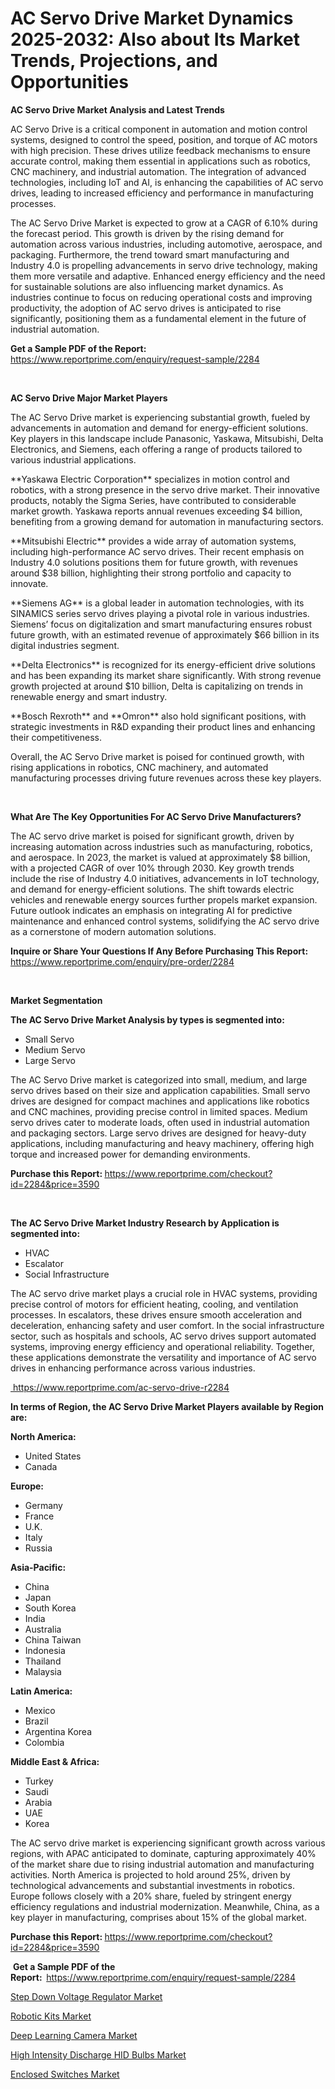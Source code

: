 <p><h1>AC Servo Drive Market Dynamics 2025-2032: Also about Its Market Trends, Projections, and Opportunities</h1></p><p><strong>AC Servo Drive Market Analysis and Latest Trends</strong></p>
<p><p>AC Servo Drive is a critical component in automation and motion control systems, designed to control the speed, position, and torque of AC motors with high precision. These drives utilize feedback mechanisms to ensure accurate control, making them essential in applications such as robotics, CNC machinery, and industrial automation. The integration of advanced technologies, including IoT and AI, is enhancing the capabilities of AC servo drives, leading to increased efficiency and performance in manufacturing processes.</p><p>The AC Servo Drive Market is expected to grow at a CAGR of 6.10% during the forecast period. This growth is driven by the rising demand for automation across various industries, including automotive, aerospace, and packaging. Furthermore, the trend toward smart manufacturing and Industry 4.0 is propelling advancements in servo drive technology, making them more versatile and adaptive. Enhanced energy efficiency and the need for sustainable solutions are also influencing market dynamics. As industries continue to focus on reducing operational costs and improving productivity, the adoption of AC servo drives is anticipated to rise significantly, positioning them as a fundamental element in the future of industrial automation.</p></p>
<p><strong>Get a Sample PDF of the Report:&nbsp;</strong> <a href="https://www.reportprime.com/enquiry/request-sample/2284?utm_campaign=1879&utm_medium=2&utm_source=Github&utm_content=ia&utm_term=18032025&utm_id=ac-servo-drive">https://www.reportprime.com/enquiry/request-sample/2284</a></p>
<p>&nbsp;</p>
<p><strong>AC Servo Drive Major Market Players</strong></p>
<p><p>The AC Servo Drive market is experiencing substantial growth, fueled by advancements in automation and demand for energy-efficient solutions. Key players in this landscape include Panasonic, Yaskawa, Mitsubishi, Delta Electronics, and Siemens, each offering a range of products tailored to various industrial applications.</p><p>**Yaskawa Electric Corporation** specializes in motion control and robotics, with a strong presence in the servo drive market. Their innovative products, notably the Sigma Series, have contributed to considerable market growth. Yaskawa reports annual revenues exceeding $4 billion, benefiting from a growing demand for automation in manufacturing sectors.</p><p>**Mitsubishi Electric** provides a wide array of automation systems, including high-performance AC servo drives. Their recent emphasis on Industry 4.0 solutions positions them for future growth, with revenues around $38 billion, highlighting their strong portfolio and capacity to innovate.</p><p>**Siemens AG** is a global leader in automation technologies, with its SINAMICS series servo drives playing a pivotal role in various industries. Siemens’ focus on digitalization and smart manufacturing ensures robust future growth, with an estimated revenue of approximately $66 billion in its digital industries segment.</p><p>**Delta Electronics** is recognized for its energy-efficient drive solutions and has been expanding its market share significantly. With strong revenue growth projected at around $10 billion, Delta is capitalizing on trends in renewable energy and smart industry.</p><p>**Bosch Rexroth** and **Omron** also hold significant positions, with strategic investments in R&D expanding their product lines and enhancing their competitiveness.</p><p>Overall, the AC Servo Drive market is poised for continued growth, with rising applications in robotics, CNC machinery, and automated manufacturing processes driving future revenues across these key players.</p></p>
<p>&nbsp;</p>
<p><strong>What Are The Key Opportunities For AC Servo Drive Manufacturers?</strong></p>
<p><p>The AC servo drive market is poised for significant growth, driven by increasing automation across industries such as manufacturing, robotics, and aerospace. In 2023, the market is valued at approximately $8 billion, with a projected CAGR of over 10% through 2030. Key growth trends include the rise of Industry 4.0 initiatives, advancements in IoT technology, and demand for energy-efficient solutions. The shift towards electric vehicles and renewable energy sources further propels market expansion. Future outlook indicates an emphasis on integrating AI for predictive maintenance and enhanced control systems, solidifying the AC servo drive as a cornerstone of modern automation solutions.</p></p>
<p><strong>Inquire or Share Your Questions If Any Before Purchasing This Report:</strong> <a href="https://www.reportprime.com/enquiry/pre-order/2284?utm_campaign=1879&utm_medium=2&utm_source=Github&utm_content=ia&utm_term=18032025&utm_id=ac-servo-drive">https://www.reportprime.com/enquiry/pre-order/2284</a></p>
<p>&nbsp;</p>
<p><strong>Market Segmentation</strong></p>
<p><strong>The AC Servo Drive Market Analysis by types is segmented into:</strong></p>
<p><ul><li>Small Servo</li><li>Medium Servo</li><li>Large Servo</li></ul></p>
<p><p>The AC Servo Drive market is categorized into small, medium, and large servo drives based on their size and application capabilities. Small servo drives are designed for compact machines and applications like robotics and CNC machines, providing precise control in limited spaces. Medium servo drives cater to moderate loads, often used in industrial automation and packaging sectors. Large servo drives are designed for heavy-duty applications, including manufacturing and heavy machinery, offering high torque and increased power for demanding environments.</p></p>
<p><strong>Purchase this Report:&nbsp;</strong><a href="https://www.reportprime.com/checkout?id=2284&price=3590&utm_campaign=1879&utm_medium=2&utm_source=Github&utm_content=ia&utm_term=18032025&utm_id=ac-servo-drive">https://www.reportprime.com/checkout?id=2284&price=3590</a></p>
<p>&nbsp;</p>
<p><strong>The AC Servo Drive Market Industry Research by Application is segmented into:</strong></p>
<p><ul><li>HVAC</li><li>Escalator</li><li>Social Infrastructure</li></ul></p>
<p><p>The AC servo drive market plays a crucial role in HVAC systems, providing precise control of motors for efficient heating, cooling, and ventilation processes. In escalators, these drives ensure smooth acceleration and deceleration, enhancing safety and user comfort. In the social infrastructure sector, such as hospitals and schools, AC servo drives support automated systems, improving energy efficiency and operational reliability. Together, these applications demonstrate the versatility and importance of AC servo drives in enhancing performance across various industries.</p></p>
<p><a href="https://www.reportprime.com/ac-servo-drive-r2284?utm_campaign=1879&utm_medium=2&utm_source=Github&utm_content=ia&utm_term=18032025&utm_id=ac-servo-drive">&nbsp;https://www.reportprime.com/ac-servo-drive-r2284</a></p>
<p><strong>In terms of Region, the AC Servo Drive Market Players available by Region are:</strong></p>
<p>
    <p> <strong> North America: </strong>
        <ul>
            <li>United States</li>
            <li>Canada</li>
        </ul>
        </p> 
    <p> <strong> Europe: </strong>
        <ul>
            <li>Germany</li>
            <li>France</li>
            <li>U.K.</li>
            <li>Italy</li>
            <li>Russia</li>
        </ul>
        </p> 
    <p> <strong> Asia-Pacific: </strong>
        <ul>
            <li>China</li>
            <li>Japan</li>
            <li>South Korea</li>
            <li>India</li>
            <li>Australia</li>
            <li>China Taiwan</li>
            <li>Indonesia</li>
            <li>Thailand</li>
            <li>Malaysia</li>
        </ul>
        </p> 
    <p> <strong> Latin America: </strong>
        <ul>
            <li>Mexico</li>
            <li>Brazil</li>
            <li>Argentina Korea</li>
            <li>Colombia</li>
        </ul>
        </p> 
    <p> <strong> Middle East & Africa: </strong>
        <ul>
            <li>Turkey</li>
            <li>Saudi</li>
            <li>Arabia</li>
            <li>UAE</li>
            <li>Korea</li>
        </ul>
    </p>
    </p>
<p><p>The AC servo drive market is experiencing significant growth across various regions, with APAC anticipated to dominate, capturing approximately 40% of the market share due to rising industrial automation and manufacturing activities. North America is projected to hold around 25%, driven by technological advancements and substantial investments in robotics. Europe follows closely with a 20% share, fueled by stringent energy efficiency regulations and industrial modernization. Meanwhile, China, as a key player in manufacturing, comprises about 15% of the global market.</p></p>
<p><strong>Purchase this Report: </strong><a href="https://www.reportprime.com/checkout?id=2284&price=3590&utm_campaign=1879&utm_medium=2&utm_source=Github&utm_content=ia&utm_term=18032025&utm_id=ac-servo-drive">https://www.reportprime.com/checkout?id=2284&price=3590</a></p>
<p>&nbsp;<strong>Get a Sample PDF of the Report:&nbsp;&nbsp;</strong><a href="https://www.reportprime.com/enquiry/request-sample/2284?utm_campaign=1879&utm_medium=2&utm_source=Github&utm_content=ia&utm_term=18032025&utm_id=ac-servo-drive">https://www.reportprime.com/enquiry/request-sample/2284</a></p>
<p><strong></strong></p>
<p><p><a href="https://github.com/donnettaletizia/Market-Research-Report-List-1/blob/main/step-down-voltage-regulator-market.md?utm_campaign=1879&utm_medium=2&utm_source=Github&utm_content=ia&utm_term=18032025&utm_id=ac-servo-drive">Step Down Voltage Regulator Market</a></p><p><a href="https://github.com/zupankocka/Market-Research-Report-List-1/blob/main/robotic-kits-market.md?utm_campaign=1879&utm_medium=2&utm_source=Github&utm_content=ia&utm_term=18032025&utm_id=ac-servo-drive">Robotic Kits Market</a></p><p><a href="https://github.com/shondapmbau/Market-Research-Report-List-1/blob/main/deep-learning-camera-market.md?utm_campaign=1879&utm_medium=2&utm_source=Github&utm_content=ia&utm_term=18032025&utm_id=ac-servo-drive">Deep Learning Camera Market</a></p><p><a href="https://github.com/alberthagorsuch/Market-Research-Report-List-1/blob/main/high-intensity-discharge-hid-bulbs-market.md?utm_campaign=1879&utm_medium=2&utm_source=Github&utm_content=ia&utm_term=18032025&utm_id=ac-servo-drive">High Intensity Discharge HID Bulbs Market</a></p><p><a href="https://github.com/skerretflossie9297/Market-Research-Report-List-1/blob/main/enclosed-switches-market.md?utm_campaign=1879&utm_medium=2&utm_source=Github&utm_content=ia&utm_term=18032025&utm_id=ac-servo-drive">Enclosed Switches Market</a></p></p>